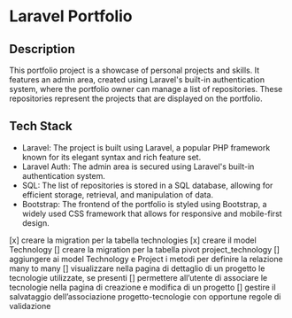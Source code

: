 # Laravel Portfolio

## Description

This portfolio project is a showcase of personal projects and skills. It features an admin area, created using Laravel's built-in authentication system, where the portfolio owner can manage a list of repositories. These repositories represent the projects that are displayed on the portfolio.

## Tech Stack

- Laravel: The project is built using Laravel, a popular PHP framework known for its elegant syntax and rich feature set.
- Laravel Auth: The admin area is secured using Laravel's built-in authentication system.
- SQL: The list of repositories is stored in a SQL database, allowing for efficient storage, retrieval, and manipulation of data.
- Bootstrap: The frontend of the portfolio is styled using Bootstrap, a widely used CSS framework that allows for responsive and mobile-first design.


[x] creare la migration per la tabella technologies
[x] creare il model Technology
[] creare la migration per la tabella pivot project_technology
[] aggiungere ai model Technology e Project i metodi per definire la relazione many to many
[] visualizzare nella pagina di dettaglio di un progetto le tecnologie utilizzate, se presenti
[] permettere all’utente di associare le tecnologie nella pagina di creazione e modifica di un progetto
[] gestire il salvataggio dell’associazione progetto-tecnologie con opportune regole di validazione